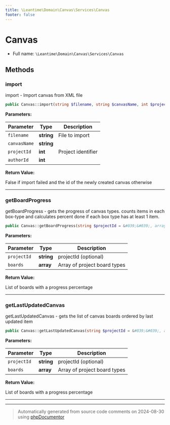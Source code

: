 ```yaml
---
title: \Leantime\Domain\Canvas\Services\Canvas
footer: false
---
```


# Canvas





* Full name: `\Leantime\Domain\Canvas\Services\Canvas`



## Methods

### import

import - Import canvas from XML file

```php
public Canvas::import(string $filename, string $canvasName, int $projectId, int $authorId): bool|int
```








**Parameters:**

| Parameter | Type | Description |
|-----------|------|-------------|
| `filename` | **string** | File to import |
| `canvasName` | **string** |  |
| `projectId` | **int** | Project identifier |
| `authorId` | **int** |  |


**Return Value:**

False if import failed and the id of the newly created canvas otherwise



---
### getBoardProgress

getBoardProgress - gets the progress of canvas types. counts items in each box-type and calculates percent done if each box type has at least 1 item.

```php
public Canvas::getBoardProgress(string $projectId = &#039;&#039;, array $boards = array()): array
```








**Parameters:**

| Parameter | Type | Description |
|-----------|------|-------------|
| `projectId` | **string** | projectId (optional) |
| `boards` | **array** | Array of project board types |


**Return Value:**

List of boards with a progress percentage



---
### getLastUpdatedCanvas

getLastUpdatedCanvas - gets the list of canvas boards ordered by last updated item

```php
public Canvas::getLastUpdatedCanvas(string $projectId = &#039;&#039;, array $boards = array()): array
```








**Parameters:**

| Parameter | Type | Description |
|-----------|------|-------------|
| `projectId` | **string** | projectId (optional) |
| `boards` | **array** | Array of project board types |


**Return Value:**

List of boards with a progress percentage



---


---
> Automatically generated from source code comments on 2024-08-30 using [phpDocumentor](http://www.phpdoc.org/)
